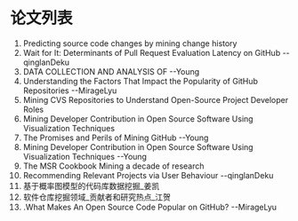 # 论文列表

1. Predicting source code changes by mining change history   
2. Wait for It: Determinants of Pull Request Evaluation Latency on GitHub   -- qinglanDeku
3. DATA COLLECTION AND ANALYSIS OF --Young
4. Understanding the Factors That Impact the Popularity of GitHub Repositories  --MirageLyu
5. Mining CVS Repositories to Understand Open-Source Project Developer Roles
6. Mining Developer Contribution in Open Source Software Using Visualization Techniques 
7. The Promises and Perils of Mining GitHub --Young
8. Mining Developer Contribution in Open Source Software Using Visualization Techniques --Young
9. The MSR Cookbook Mining a decade of research 
10. Recommending Relevant Projects via User Behaviour  --qinglanDeku
11. 基于概率图模型的代码库数据挖掘_姜凯
12. 软件仓库挖掘领域_贡献者和研究热点_江贺
13. .What Makes An Open Source Code Popular on GitHub?  --MirageLyu
